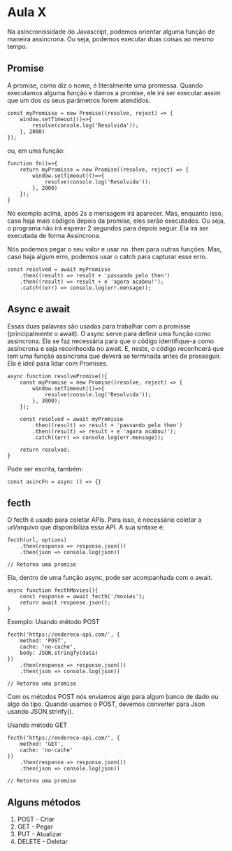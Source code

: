 # Aula X
Na asincronissidade do Javascript, podemos orientar alguma função de maneira assincrona. Ou seja, podemos executar duas coisas ao mesmo tempo.

## Promise
A promise, como diz o nome, é literalmente uma promessa. Quando executamos alguma função e damos a promise, ele irá ser executar assim que um dos os seus parâmetros forem atendidos.
```
const myPromisse = new Promise((resolve, reject) => {
    window.setTimeout(()=>{
        resolve(console.log('Resolvida'));
    }, 2000)
});
```

ou, em uma função:
```
function fn()=>{
    return myPromisse = new Promise((resolve, reject) => {
        window.setTimeout(()=>{
            resolve(console.log('Resolvida'));
        }, 2000)
    });
}
```

No exemplo acima, após 2s a mensagem irá aparecer. Mas, enquanto isso, caso haja mais códigos depois da promise, eles serão executados. Ou seja, o programa não irá esperar 2 segundos para depois seguir. Ela irá ser executada de forma Assincrona.

Nós podemos pegar o seu valor e usar no .then para outras funções. Mas, caso haja algum erro, podemos usar o catch para capturar esse erro.
```
const resolved = await myPromisse
    .then((result) => result + 'passando pelo then')
    .then((result) => result + e 'agora acabou!');
    .catch((err) => console.log(err.mensage));
```

## Async e await
Essas duas palavras são usadas para trabalhar com a promisse (principalmente o await).
O async serve para definir uma função como assincrona. Ela se faz necessária para que o código identifique-a como assincrona e seja reconhecida no await. E, neste, o código reconhcerá que tem uma função assincrona que deverá se terminada antes de prosseguir. Ela é ideil para lidar com Promises.
```
async function resolvePromise(){
    const myPromise = new Promise((resolve, reject) => {
        window.setTimeout(()=>{
            resolve(console.log('Resolvida'));
        }, 3000);
    });

    const resolved = await myPromisse
        .then((result) => result + 'passando pelo then')
        .then((result) => result + e 'agora acabou!');
        .catch((err) => console.log(err.mensage));
    
    return resolved;
}
```

Pode ser escrita, também:
```
const asincFn = async () => {}
```

## fecth
O fecth é usado para coletar APIs. Para isso, é necessário coletar a url/arquivo que disponibiliza essa API. A sua sintaxe é:
```
fecth(url, options)
    .then(response => response.json())
    .then(json => console.log(json))

// Retorna uma promise
```

Ela, dentro de uma função async, pode ser acompanhada com o await.
```
async function fecthMovies(){
    const response = await fecth('/movies');
    return await response.json();
}
```

Exemplo:
Usando método POST
```
fecth('https://endereco-api.com/', {
    method: 'POST',
    cache: 'no-cache',
    body: JSON.stringfy(data)
})
    .then(response => response.json())
    .then(json => console.log(json))

// Retorna uma promise
```
Com os métodos POST nós enviamos algo para algum banco de dado ou algo do tipo. Quando usamos o POST, devemos converter para Json usando JSON.strinfy().

Usando método GET
```
fecth('https://endereco-api.com/', {
    method: 'GET',
    cache: 'no-cache'
})
    .then(response => response.json())
    .then(json => console.log(json))

// Retorna uma promise
```

## Alguns métodos
1. POST - Criar
2. GET - Pegar
3. PUT - Atualizar
4. DELETE - Deletar